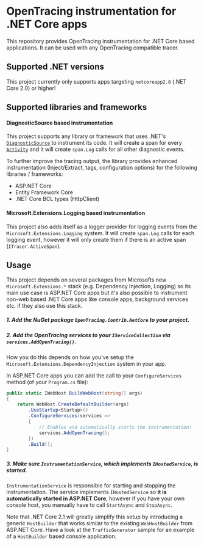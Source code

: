 # OpenTracing instrumentation for .NET Core apps

This repository provides OpenTracing instrumentation for .NET Core based applications.
It can be used with any OpenTracing compatible tracer.

## Supported .NET versions

This project currently only supports apps targeting `netcoreapp2.0` (.NET Core 2.0) or higher!

## Supported libraries and frameworks

#### DiagnosticSource based instrumentation

This project supports any library or framework that uses .NET's [`DiagnosticSource`](https://github.com/dotnet/runtime/blob/master/src/libraries/System.Diagnostics.DiagnosticSource/src/DiagnosticSourceUsersGuide.md)
to instrument its code. It will create a span for every [`Activity`](https://github.com/dotnet/runtime/blob/master/src/libraries/System.Diagnostics.DiagnosticSource/src/ActivityUserGuide.md)
and it will create `span.Log` calls for all other diagnostic events.

To further improve the tracing output, the library provides enhanced instrumentation
(Inject/Extract, tags, configuration options) for the following libraries / frameworks:

* ASP.NET Core
* Entity Framework Core
* .NET Core BCL types (HttpClient)

#### Microsoft.Extensions.Logging based instrumentation

This project also adds itself as a logger provider for logging events from the `Microsoft.Extensions.Logging` system.
It will create `span.Log` calls for each logging event, however it will only create them if there is an active span (`ITracer.ActiveSpan`).

## Usage

This project depends on several packages from Microsofts new `Microsoft.Extensions.*` stack (e.g. Dependency Injection, Logging)
so its main use case is ASP.NET Core apps but it's also possible to instrument non-web based .NET Core apps like console apps, background services etc.
if they also use this stack.

##### 1. Add the NuGet package `OpenTracing.Contrib.NetCore` to your project.

##### 2. Add the OpenTracing services to your `IServiceCollection` via `services.AddOpenTracing()`.

How you do this depends on how you've setup the `Microsoft.Extensions.DependencyInjection` system in your app.

In ASP.NET Core apps you can add the call to your `ConfigureServices` method (of your `Program.cs` file):

```csharp
public static IWebHost BuildWebHost(string[] args)
{
    return WebHost.CreateDefaultBuilder(args)
        .UseStartup<Startup>()
        .ConfigureServices(services =>
        {
            // Enables and automatically starts the instrumentation!
            services.AddOpenTracing();
        })
        .Build();
}
```

##### 3. Make sure `InstrumentationService`, which implements `IHostedService`, is started.

`InstrumentationService` is responsible for starting and stopping the instrumentation.
The service implements `IHostedService` so **it is automatically started in ASP.NET Core**,
however if you have your own console host, you manually have to call `StartAsync` and `StopAsync`.

Note that .NET Core 2.1 will greatly simplify this setup by introducing a generic `HostBuilder` that works similar to the existing `WebHostBuilder` from ASP.NET Core. Have a look at the `TrafficGenerator` sample for an example of a `HostBuilder` based console application.
